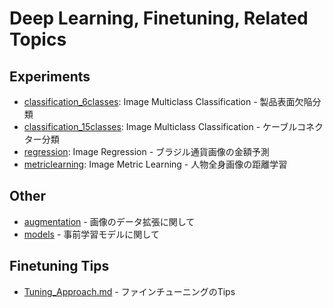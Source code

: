 # Deep Learning, Finetuning, Related Topics

## Experiments
 - [classification_6classes](./classification_6classes): Image Multiclass Classification - 製品表面欠陥分類
 - [classification_15classes](./classification_15classes): Image Multiclass Classification - ケーブルコネクター分類
 - [regression](./regression): Image Regression - ブラジル通貨画像の金額予測
 - [metriclearning](./metriclearning): Image Metric Learning - 人物全身画像の距離学習
  

## Other
 - [augmentation](./augmentation) - 画像のデータ拡張に関して
 - [models](./models) - 事前学習モデルに関して


## Finetuning Tips
 - [Tuning_Approach.md](./Tuning_Approach.md) - ファインチューニングのTips


